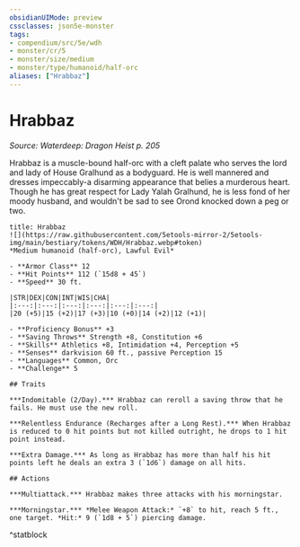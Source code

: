 ```yaml
---
obsidianUIMode: preview
cssclasses: json5e-monster
tags:
- compendium/src/5e/wdh
- monster/cr/5
- monster/size/medium
- monster/type/humanoid/half-orc
aliases: ["Hrabbaz"]
---
```

# Hrabbaz
*Source: Waterdeep: Dragon Heist p. 205*  

Hrabbaz is a muscle-bound half-orc with a cleft palate who serves the lord and lady of House Gralhund as a bodyguard. He is well mannered and dresses impeccably-a disarming appearance that belies a murderous heart. Though he has great respect for Lady Yalah Gralhund, he is less fond of her moody husband, and wouldn't be sad to see Orond knocked down a peg or two.

```ad-statblock
title: Hrabbaz
![](https://raw.githubusercontent.com/5etools-mirror-2/5etools-img/main/bestiary/tokens/WDH/Hrabbaz.webp#token)
*Medium humanoid (half-orc), Lawful Evil*

- **Armor Class** 12
- **Hit Points** 112 (`15d8 + 45`)
- **Speed** 30 ft.

|STR|DEX|CON|INT|WIS|CHA|
|:---:|:---:|:---:|:---:|:---:|:---:|
|20 (+5)|15 (+2)|17 (+3)|10 (+0)|14 (+2)|12 (+1)|

- **Proficiency Bonus** +3
- **Saving Throws** Strength +8, Constitution +6
- **Skills** Athletics +8, Intimidation +4, Perception +5
- **Senses** darkvision 60 ft., passive Perception 15
- **Languages** Common, Orc
- **Challenge** 5

## Traits

***Indomitable (2/Day).*** Hrabbaz can reroll a saving throw that he fails. He must use the new roll.

***Relentless Endurance (Recharges after a Long Rest).*** When Hrabbaz is reduced to 0 hit points but not killed outright, he drops to 1 hit point instead.

***Extra Damage.*** As long as Hrabbaz has more than half his hit points left he deals an extra 3 (`1d6`) damage on all hits.

## Actions

***Multiattack.*** Hrabbaz makes three attacks with his morningstar.

***Morningstar.*** *Melee Weapon Attack:* `+8` to hit, reach 5 ft., one target. *Hit:* 9 (`1d8 + 5`) piercing damage.
```
^statblock